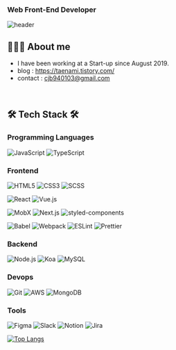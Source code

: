 ### Web Front-End Developer 
![header](https://capsule-render.vercel.app/api?type=waving&color=auto&height=250&section=header&text=Taenam%20Kim&fontSize=90)

## 👩🏻‍💻 About me
- I have been working at a Start-up since August 2019.
- blog : https://taenami.tistory.com/
- contact : cjb940103@gmail.com

<br />

## 🛠 Tech Stack 🛠

### Programming Languages
<span><img alt="JavaScript" src ="https://img.shields.io/badge/JavaScript-F7DF1E.svg?&style=flat&logo=JavaScript&logoColor=white"/></span>
<span><img alt="TypeScript" src ="https://img.shields.io/badge/TypeScript-3178C6.svg?&style=flat&logo=TypeScript&logoColor=white"/></span>

### Frontend
<span><img alt="HTML5" src ="https://img.shields.io/badge/HTML5-E34F26.svg?&style=flat&logo=HTML5&logoColor=white"/></span>
<span><img alt="CSS3" src ="https://img.shields.io/badge/CSS3-1572B6.svg?&style=flat&logo=CSS3&logoColor=white"/></span>
<span><img alt="SCSS" src ="https://img.shields.io/badge/SCSS-CC6699.svg?&style=flat&logo=Sass&logoColor=white"/></span>

<span><img alt="React" src ="https://img.shields.io/badge/React-61DAFB.svg?&style=flat&logo=React&logoColor=white"/></span>
<span><img alt="Vue.js" src ="https://img.shields.io/badge/Vue-4FC08D.svg?&style=flat&logo=Vue.js&logoColor=white"/></span>

<span><img alt="MobX" src ="https://img.shields.io/badge/MobX-FF9955.svg?&style=flat&MobX=Sass&logoColor=white"/></span>
<span><img alt="Next.js" src ="https://img.shields.io/badge/Next-000000.svg?&style=flat&logo=Next.js&logoColor=white"/></span>
<span><img alt="styled-components" src ="https://img.shields.io/badge/styled-components-DB7093.svg?&style=flat&logo=styled-components&logoColor=white"/></span>

<span><img alt="Babel" src ="https://img.shields.io/badge/Babel-F9DC3E.svg?&style=flat&logo=Babel&logoColor=white"/></span>
<span><img alt="Webpack" src ="https://img.shields.io/badge/Webpack-8DD6F9.svg?&style=flat&logo=Webpack&logoColor=white"/></span>
<span><img alt="ESLint" src ="https://img.shields.io/badge/ESLint-4B32C3.svg?&style=flat&logo=ESLint&logoColor=white"/></span>
<span><img alt="Prettier" src ="https://img.shields.io/badge/Prettier-F7B93E.svg?&style=flat&logo=Prettier&logoColor=white"/></span>

### Backend 
<span><img alt="Node.js" src ="https://img.shields.io/badge/Node-339933.svg?&style=flat&logo=Node.js&logoColor=white"/></span>
<span><img alt="Koa" src ="https://img.shields.io/badge/Koa-33333D.svg?&style=flat&logo=Koa&logoColor=white"/></span>
<span><img alt="MySQL" src ="https://img.shields.io/badge/MySQL-4479A1.svg?&style=flat&logo=MySQL&logoColor=white"/></span>

### Devops
<span><img alt="Git" src ="https://img.shields.io/badge/Git-F05032.svg?&style=flat&logo=Git&logoColor=white"/></span>
<span><img alt="AWS" src ="https://img.shields.io/badge/Amazon AWS-232F3E.svg?&style=flat&logo=Amazon AWS&logoColor=white"/></span>
<span><img alt="MongoDB" src ="https://img.shields.io/badge/MongoDB-47A248.svg?&style=flat&logo=MongoDB&logoColor=white"/></span>

### Tools
<span><img alt="Figma" src ="https://img.shields.io/badge/Figma-F24E1E.svg?&style=flat&logo=Figma&logoColor=white"/></span>
<span><img alt="Slack" src ="https://img.shields.io/badge/Slack-4A154B.svg?&style=flat&logo=Slack&logoColor=white"/></span>
<span><img alt="Notion" src ="https://img.shields.io/badge/Notion-000000.svg?&style=flat&logo=Notion&logoColor=white"/></span>
<span><img alt="Jira" src ="https://img.shields.io/badge/Jira-0052CC.svg?&style=flat&logo=Jira&logoColor=white"/></span>

[![Top Langs](https://github-readme-stats.vercel.app/api/top-langs/?username=dev-93&layout=compact)](https://github.com/dev-93)


<!--
**dev-93/dev-93** is a ✨ _special_ ✨ repository because its `README.md` (this file) appears on your GitHub profile.

Here are some ideas to get you started:




- 👯 I’m looking to collaborate on ...
- 🤔 I’m looking for help with ...
- 💬 Ask me about ...
- 📫 How to reach me: ...
- 😄 Pronouns: ...
- ⚡ Fun fact: ...
-->
